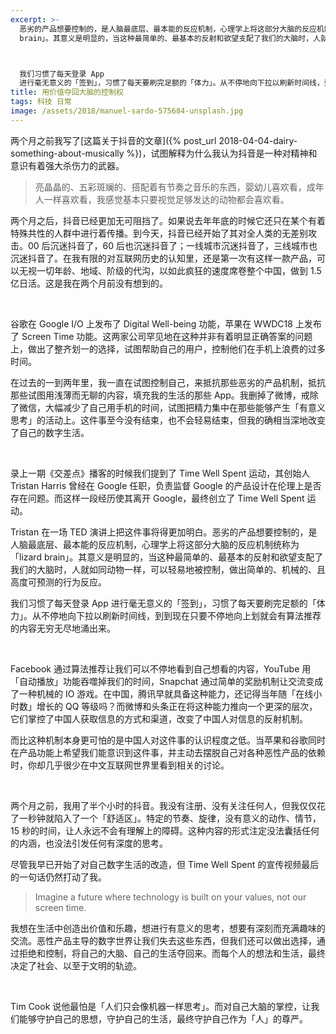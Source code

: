 ```yaml
---
excerpt: >-
  恶劣的产品想要控制的，是人脑最底层、最本能的反应机制，心理学上将这部分大脑的反应机制统称为「lizard
  brain」。其意义是明显的，当这种最简单的、最基本的反射和欲望支配了我们的大脑时，人就如同动物一样，可以轻易地被控制，做出简单的、机械的、且高度可预测的行为反应。



  我们习惯了每天登录 App
  进行毫无意义的「签到」，习惯了每天要刷完足额的「体力」。从不停地向下拉以刷新时间线，到到现在只要不停地向上划就会有算法推荐的内容无穷无尽地涌出来。 
title: 用价值夺回大脑的控制权
tags: 科技 日常
image: /assets/2018/manuel-sardo-575684-unsplash.jpg
---
```


两个月之前我写了[这篇关于抖音的文章]({% post_url 2018-04-04-dairy-something-about-musically %})，试图解释为什么我认为抖音是一种对精神和意识有着强大杀伤力的武器。
> 亮晶晶的、五彩斑斓的、搭配着有节奏之音乐的东西，婴幼儿喜欢看，成年人一样喜欢看，我感觉基本只要视觉足够发达的动物都会喜欢看。

两个月之后，抖音已经更加无可阻挡了。如果说去年年底的时候它还只在某个有着特殊共性的人群中进行着传播。到今天，抖音已经开始了其对全人类的无差别攻击。00 后沉迷抖音了，60 后也沉迷抖音了；一线城市沉迷抖音了，三线城市也沉迷抖音了。在我有限的对互联网历史的认知里，还是第一次有这样一款产品，可以无视一切年龄、地域、阶级的代沟，以如此疯狂的速度席卷整个中国，做到 1.5 亿日活。这是我在两个月前没有想到的。

<br>

谷歌在 Google I/O 上发布了 Digital Well-being 功能，苹果在 WWDC18 上发布了 Screen Time 功能。这两家公司罕见地在这种并非有着明显正确答案的问题上，做出了整齐划一的选择，试图帮助自己的用户，控制他们在手机上浪费的过多时间。

在过去的一到两年里，我一直在试图控制自己，来抵抗那些恶劣的产品机制，抵抗那些试图用浅薄而无聊的内容，填充我的生活的那些 App。我删掉了微博，戒除了微信，大幅减少了自己用手机的时间，试图把精力集中在那些能够产生「有意义思考」的活动上。这件事至今没有结束，也不会轻易结束，但我的确相当深地改变了自己的数字生活。

<br>

录上一期《交差点》播客的时候我们提到了 Time Well Spent 运动，其创始人 Tristan Harris 曾经在 Google 任职，负责监督 Google 的产品设计在伦理上是否存在问题。而这样一段经历使其离开 Google，最终创立了 Time Well Spent 运动。

Tristan 在一场 TED 演讲上把这件事将得更加明白。恶劣的产品想要控制的，是人脑最底层、最本能的反应机制，心理学上将这部分大脑的反应机制统称为「lizard brain」。其意义是明显的，当这种最简单的、最基本的反射和欲望支配了我们的大脑时，人就如同动物一样，可以轻易地被控制，做出简单的、机械的、且高度可预测的行为反应。

我们习惯了每天登录 App 进行毫无意义的「签到」，习惯了每天要刷完足额的「体力」。从不停地向下拉以刷新时间线，到到现在只要不停地向上划就会有算法推荐的内容无穷无尽地涌出来。

<br>

Facebook 通过算法推荐让我们可以不停地看到自己想看的内容，YouTube 用「自动播放」功能吞噬掉我们的时间，Snapchat 通过简单的奖励机制让交流变成了一种机械的 IO 游戏。在中国，腾讯早就具备这种能力，还记得当年随「在线小时数」增长的 QQ 等级吗？而微博和头条正在将这种能力推向一个更深的层次，它们掌控了中国人获取信息的方式和渠道，改变了中国人对信息的反射机制。

而比这种机制本身更可怕的是中国人对这件事的认识程度之低。当苹果和谷歌同时在产品功能上希望我们能意识到这件事，并主动去摆脱自己对各种恶性产品的依赖时，你却几乎很少在中文互联网世界里看到相关的讨论。

<br>

两个月之前，我用了半个小时的抖音。我没有注册、没有关注任何人，但我仅仅花了一秒钟就陷入了一个「舒适区」。特定的节奏、旋律，没有意义的动作、情节，15 秒的时间，让人永远不会有理解上的障碍。这种内容的形式注定没法囊括任何的内涵，也没法引发任何有深度的思考。

尽管我早已开始了对自己数字生活的改造，但 Time Well Spent 的宣传视频最后的一句话仍然打动了我。
> Imagine a future where technology is built on your values, not our screen time.

我想在生活中创造出价值和乐趣，想进行有意义的思考，想要有深刻而充满趣味的交流。恶性产品主导的数字世界让我们失去这些东西，但我们还可以做出选择，通过拒绝和控制，将自己的大脑、自己的生活夺回来。而每个人的想法和生活，最终决定了社会、以至于文明的轨迹。

<br>

Tim Cook 说他最怕是「人们只会像机器一样思考」。而对自己大脑的掌控，让我们能够守护自己的思想，守护自己的生活，最终守护自己作为「人」的尊严。
